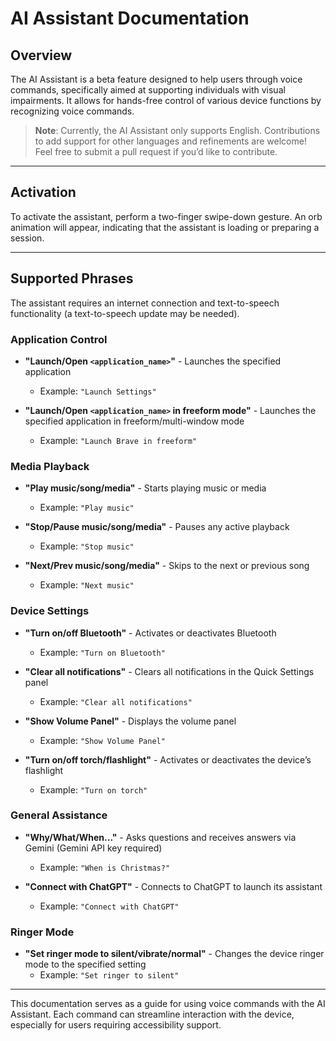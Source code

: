 # AI Assistant Documentation

## Overview

The AI Assistant is a beta feature designed to help users through voice commands, specifically aimed at supporting individuals with visual impairments. It allows for hands-free control of various device functions by recognizing voice commands.

> **Note**: Currently, the AI Assistant only supports English. Contributions to add support for other languages and refinements are welcome! Feel free to submit a pull request if you’d like to contribute.

---

## Activation

To activate the assistant, perform a two-finger swipe-down gesture. An orb animation will appear, indicating that the assistant is loading or preparing a session.

---

## Supported Phrases

The assistant requires an internet connection and text-to-speech functionality (a text-to-speech update may be needed).

### Application Control
- **"Launch/Open `<application_name>`"** - Launches the specified application  
  - Example: `"Launch Settings"`

- **"Launch/Open `<application_name>` in freeform mode"** - Launches the specified application in freeform/multi-window mode  
  - Example: `"Launch Brave in freeform"`

### Media Playback
- **"Play music/song/media"** - Starts playing music or media  
  - Example: `"Play music"`

- **"Stop/Pause music/song/media"** - Pauses any active playback  
  - Example: `"Stop music"`

- **"Next/Prev music/song/media"** - Skips to the next or previous song  
  - Example: `"Next music"`

### Device Settings
- **"Turn on/off Bluetooth"** - Activates or deactivates Bluetooth  
  - Example: `"Turn on Bluetooth"`

- **"Clear all notifications"** - Clears all notifications in the Quick Settings panel  
  - Example: `"Clear all notifications"`

- **"Show Volume Panel"** - Displays the volume panel  
  - Example: `"Show Volume Panel"`

- **"Turn on/off torch/flashlight"** - Activates or deactivates the device’s flashlight  
  - Example: `"Turn on torch"`

### General Assistance
- **"Why/What/When..."** - Asks questions and receives answers via Gemini (Gemini API key required)  
  - Example: `"When is Christmas?"`

- **"Connect with ChatGPT"** - Connects to ChatGPT to launch its assistant  
  - Example: `"Connect with ChatGPT"`

### Ringer Mode
- **"Set ringer mode to silent/vibrate/normal"** - Changes the device ringer mode to the specified setting  
  - Example: `"Set ringer to silent"`

---

This documentation serves as a guide for using voice commands with the AI Assistant. Each command can streamline interaction with the device, especially for users requiring accessibility support.
